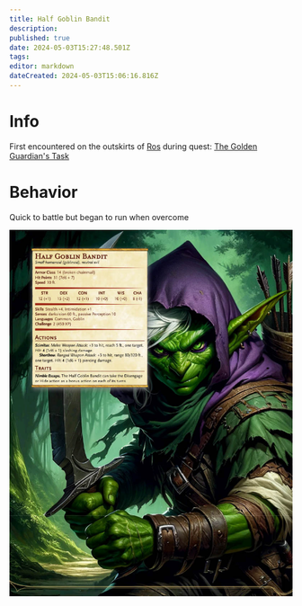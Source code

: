 ```yaml
---
title: Half Goblin Bandit
description: 
published: true
date: 2024-05-03T15:27:48.501Z
tags: 
editor: markdown
dateCreated: 2024-05-03T15:06:16.816Z
---
```


# Info

First encountered on the outskirts of [Ros](/Places/Inversia/Ros) during quest:  [The Golden Guardian's Task](/Quests/TheGoldenGuardiansTask)
# Behavior
Quick to battle but began to run when overcome

![halfgoblinbandit.jpg](/monsters/halfgoblinbandit.jpg)